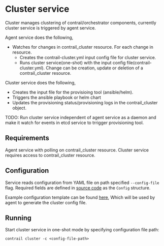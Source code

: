 # Cluster service

Cluster manages clustering of contrail/orchestrator components, currently cluster service
is triggered by agent service.

Agent service does the following,
* Watches for changes in contrail_cluster resource. For each change in resource.
    - Creates the contrail-cluster.yml input config file for cluster service.
    - Runs cluster service(one-shot) with the input config file(contrail-cluster.yml).
   Change can be creation, update or deletion of a contrail_cluster resource.

Cluster service does the following,
* Creates the input file for the provisioing tool (ansible/helm).
* Triggers the ansible playbook or helm chart
* Updates the provisioning status/provisioning logs in the contrail_cluster object.

TODO: Run cluster service independent of agent service as a daemon and make it watch for
      events in etcd service to trrigger provisioning tool.

## Requirements

Agent service with polling on contrail_cluster resource. 
Cluster service requires access to contrail_cluster resource.

## Configuration

Service reads configuration from YAML file on path specified `--config-file` flag.
Required fields are defined in [source code](../pkg/cluster/cluster.go) as the `Config` structure.

Example configuration template can be found [here](../pkg/cluster/configs/contrail-cluster-config.yml),
Which will be used by agent to generate the cluster config file.

## Running

Start cluster service in one-shot mode by specifying configuration file path:

	contrail cluster -c <config-file-path>
